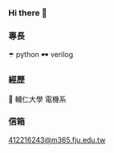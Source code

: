 ### Hi there 👋
### 專長
☂️ python 
🕶 verilog

### 經歷
🐶 輔仁大學 電機系

### 信箱
412216243@m365.fju.edu.tw

<!--
**hsian-yu/hsian-yu** is a ✨ _special_ ✨ repository because its `README.md` (this file) appears on your GitHub profile.

Here are some ideas to get you started:

- 🔭 I’m currently working on ...
- 🌱 I’m currently learning ...
- 👯 I’m looking to collaborate on ...
- 🤔 I’m looking for help with ...
- 💬 Ask me about ...
- 📫 How to reach me: ...
- 😄 Pronouns: ...
- ⚡ Fun fact: ...
-->
